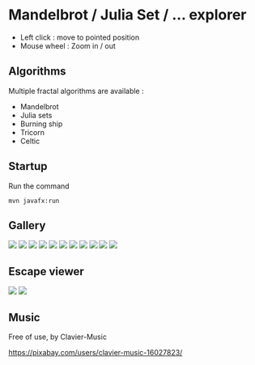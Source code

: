 # Mandelbrot / Julia Set / ... explorer

* Left click : move to pointed position
* Mouse wheel : Zoom in / out

## Algorithms

Multiple fractal algorithms are available :

* Mandelbrot
* Julia sets
* Burning ship
* Tricorn
* Celtic

## Startup

Run the command

```
mvn javafx:run
```

## Gallery

![](pictures/pic1.png)
![](pictures/pic2.png)
![](pictures/pic3.png)
![](pictures/pic4.png)
![](pictures/pic5.png)
![](pictures/pic6.png)
![](pictures/pic7.png)
![](pictures/pic8.png)
![](pictures/pic9.png)
![](pictures/pic10.png)
![](pictures/pic11.png)

## Escape viewer

![](pictures/escape1.png)
![](pictures/escape2.png)

## Music

Free of use, by Clavier-Music

https://pixabay.com/users/clavier-music-16027823/
